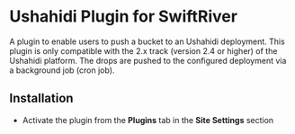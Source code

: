 # Ushahidi Plugin for SwiftRiver
A plugin to enable users to push a bucket to an Ushahidi deployment. This plugin is only compatible with  the 2.x track (version 2.4 or higher) of the Ushahidi platform. 
The drops are pushed to the configured deployment via a background job (cron job). 

## Installation
 * Activate the plugin from the __Plugins__ tab in the __Site Settings__ section
